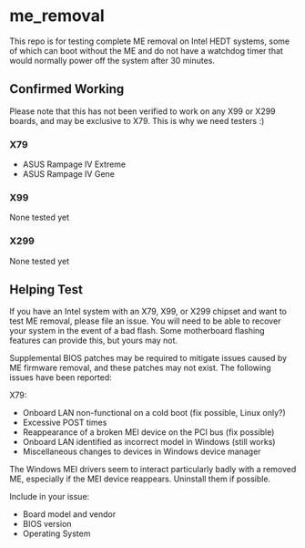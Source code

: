 # me_removal

This repo is for testing complete ME removal on Intel HEDT systems, some of which can boot without the ME and do not have a watchdog timer that would normally power off the system after 30 minutes.

## Confirmed Working

Please note that this has not been verified to work on any X99 or X299 boards, and may be exclusive to X79. This is why we need testers :)

### X79
- ASUS Rampage IV Extreme
- ASUS Rampage IV Gene
### X99
None tested yet
### X299
None tested yet

## Helping Test

If you have an Intel system with an X79, X99, or X299 chipset and want to test ME removal, please file an issue. You will need to be able to recover your system in the event of a bad flash. Some motherboard flashing features can provide this, but yours may not.

Supplemental BIOS patches may be required to mitigate issues caused by ME firmware removal, and these patches may not exist. The following issues have been reported:

X79:
- Onboard LAN non-functional on a cold boot (fix possible, Linux only?)
- Excessive POST times
- Reappearance of a broken MEI device on the PCI bus (fix possible)
- Onboard LAN identified as incorrect model in Windows (still works)
- Miscellaneous changes to devices in Windows device manager

The Windows MEI drivers seem to interact particularly badly with a removed ME, especially if the MEI device reappears. Uninstall them if possible.

Include in your issue:
- Board model and vendor
- BIOS version
- Operating System
